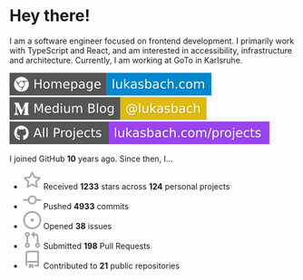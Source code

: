 # Hey there!

I am a software engineer focused on frontend development. I primarily work with TypeScript and React, and am interested in accessibility, infrastructure and architecture. Currently, I am working at GoTo in Karlsruhe.

[![Homepage](./icons/homepage.svg)](https://lukasbach.com)
[![Medium Blog](./icons/medium.svg)](https://medium.com/@lukasbach)
[![My Projects](./icons/projects.svg)](https://lukasbach.com/projects)

I joined GitHub **10** years ago. Since then, I...

- ![](./icons/star.svg) Received **1233** stars across **124** personal projects
- ![](./icons/commit.svg) Pushed **4933** commits
- ![](./icons/issues.svg) Opened **38** issues
- ![](./icons/pr.svg) Submitted **198** Pull Requests
- ![](./icons/repo.svg) Contributed to **21** public repositories
